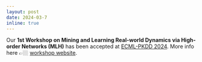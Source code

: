 ```yaml
---
layout: post
date: 2024-03-7 
inline: true
---
```


Our **1st Workshop on Mining and Learning Real-world Dynamics via High-order Networks (MLH)** has been accepted at [ECML-PKDD 2024](https://2024.ecmlpkdd.org/). More info here 👉🏼 [workshop website](https://mlh2024.di.unito.it/).
